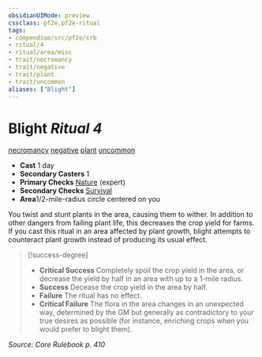 ```yaml
---
obsidianUIMode: preview
cssclass: pf2e,pf2e-ritual
tags:
- compendium/src/pf2e/crb
- ritual/4
- ritual/area/misc
- trait/necromancy
- trait/negative
- trait/plant
- trait/uncommon
aliases: ["Blight"]
---
```

# Blight *Ritual 4*  
[necromancy](rules/traits/necromancy.md)  [negative](rules/traits/negative.md)  [plant](rules/traits/plant.md)  [uncommon](rules/traits/uncommon.md)  

- **Cast** 1 day
- **Secondary Casters** 1
- **Primary Checks** [Nature](../../skills.md#Nature) (expert)
- **Secondary Checks** [Survival](../../skills.md#Survival)
- **Area**1/2-mile-radius circle centered on you

You twist and stunt plants in the area, causing them to wither. In addition to other dangers from failing plant life, this decreases the crop yield for farms. If you cast this ritual in an area affected by plant growth, blight attempts to counteract plant growth instead of producing its usual effect.

> [!success-degree] 
> - **Critical Success** Completely spoil the crop yield in the area, or decrease the yield by half in an area with up to a 1-mile radius.
> - **Success** Decease the crop yield in the area by half.
> - **Failure** The ritual has no effect.
> - **Critical Failure** The flora in the area changes in an unexpected way, determined by the GM but generally as contradictory to your true desires as possible (for instance, enriching crops when you would prefer to blight them).

*Source: Core Rulebook p. 410*